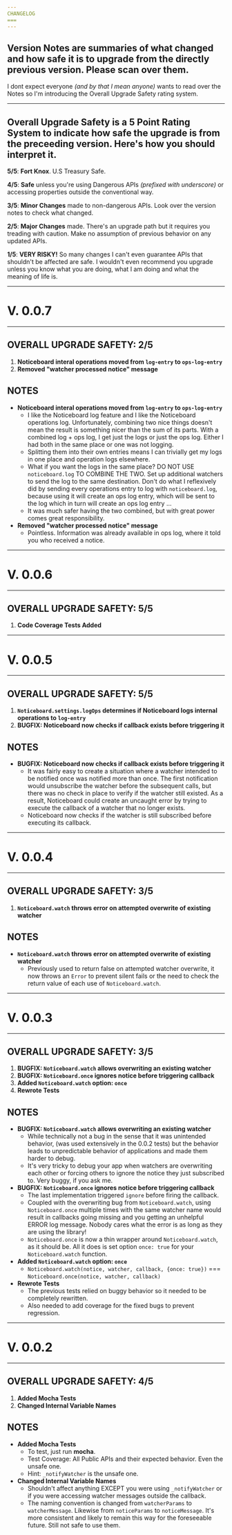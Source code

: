 ```yaml
---
CHANGELOG
===
---
```


Version Notes are summaries of what changed and how safe it is to upgrade from the directly previous version. Please scan over them. 
-
I dont expect everyone *(and by that I mean anyone)* wants to read over the Notes so I'm introducing the Overall Upgrade Safety rating system.

---
Overall Upgrade Safety is a 5 Point Rating System to indicate how safe the upgrade is from the preceeding version. Here's how you should interpret it.
-
**5/5**: **Fort Knox**. U.S Treasury Safe.

**4/5**: **Safe** unless you're using Dangerous APIs *(prefixed with underscore)* or accessing properties outside the conventional way.

**3/5**: **Minor Changes** made to non-dangerous APIs. Look over the version notes to check what changed. 

**2/5**: **Major Changes** made. There's an upgrade path but it requires you treading with caution. Make no assumption of previous behavior on any updated APIs.

**1/5**: **VERY RISKY!** So many changes I can't even guarantee APIs that shouldn't be affected are safe. I wouldn't even recommend you upgrade unless you know what you are doing, what I am doing and what the meaning of life is. 

---
V. 0.0.7
===
---
OVERALL UPGRADE SAFETY: 2/5
---
1. **Noticeboard interal operations moved from `log-entry` to `ops-log-entry`**
2. **Removed "watcher processed notice" message**

**NOTES**
-
- **Noticeboard interal operations moved from `log-entry` to `ops-log-entry`**
	- I like the Noticeboard log feature and I like the Noticeboard operations log. Unfortunately, combining two nice things doesn't mean the result is something nicer than the sum of its parts. With a combined log + ops log, I get just the logs or just the ops log. Either I had both in the same place or one was not logging.
	- Splitting them into their own entries means I can trivially get my logs in one place and operation logs elsewhere.
	- What if you want the logs in the same place? DO NOT USE `noticeboard.log` TO COMBINE THE TWO. Set up additional watchers to send the log to the same destination. Don't do what I reflexively did by sending every operations entry to log with `noticeboard.log`, because using it will create an ops log entry, which will be sent to the log which in turn will create an ops log entry ...
	- It was much safer having the two combined, but with great power comes great responsibility.
- **Removed "watcher processed notice" message**
	- Pointless. Information was already available in ops log, where it told you who received a notice.

---
V. 0.0.6
===
---
OVERALL UPGRADE SAFETY: 5/5
---
1. **Code Coverage Tests Added**

---
V. 0.0.5
===
---
OVERALL UPGRADE SAFETY: 5/5
---
1. **`Noticeboard.settings.logOps` determines if Noticeboard logs internal operations to `log-entry`**
2. **BUGFIX: Noticeboard now checks if callback exists before triggering it**

**NOTES**
-
- **BUGFIX: Noticeboard now checks if callback exists before triggering it**
	- It was fairly easy to create a situation where a watcher intended to be notified once was notified more than once. The first notification would unsubscribe the watcher before the subsequent calls, but there was no check in place to verify if the watcher still existed. As a result, Noticeboard could create an uncaught error by trying to execute the callback of a watcher that no longer exists. 
	- Noticeboard now checks if the watcher is still subscribed before executing its callback.

---
V. 0.0.4
===
---
OVERALL UPGRADE SAFETY: 3/5
---
1. **`Noticeboard.watch` throws error on attempted overwrite of existing watcher**

**NOTES**
-
- **`Noticeboard.watch` throws error on attempted overwrite of existing watcher**
	- Previously used to return false on attempted watcher overwrite, it now throws an `Error` to prevent silent fails or the need to check the return value of each use of `Noticeboard.watch`.

---
V. 0.0.3
===
---
OVERALL UPGRADE SAFETY: 3/5
---
1. **BUGFIX: `Noticeboard.watch` allows overwriting an existing watcher**
2. **BUGFIX: `Noticeboard.once` ignores notice before triggering callback**
3. **Added `Noticeboard.watch` option: `once`**
4. **Rewrote Tests**

**NOTES**
-
- **BUGFIX: `Noticeboard.watch` allows overwriting an existing watcher**
	- While technically not a bug in the sense that it was unintended behavior, (was used extensively in the 0.0.2 tests) but the behavior leads to unpredictable behavior of applications and made them harder to debug.
	- It's very tricky to debug your app when watchers are overwriting each other or forcing others to ignore the notice they just subscribed to. Very buggy, if you ask me.    
- **BUGFIX: `Noticeboard.once` ignores notice before triggering callback**
	- The last implementation triggered `ignore` before firing the callback.
	- Coupled with the overwriting bug from `Noticeboard.watch`, using `Noticeboard.once` multiple times with the same watcher name would result in callbacks going missing and you getting an unhelpful ERROR log message. Nobody cares what the error is as long as they are using the library!
	- `Noticeboard.once` is now a thin wrapper around `Noticeboard.watch`, as it should be. All it does is set option `once: true` for your `Noticeboard.watch` function. 
- **Added `Noticeboard.watch` option: `once`**
	- `Noticeboard.watch(notice, watcher, callback, {once: true})` === `Noticeboard.once(notice, watcher, callback)`
- **Rewrote Tests**
	- The previous tests relied on buggy behavior so it needed to be completely rewritten.
	- Also needed to add coverage for the fixed bugs to prevent regression.    

---
V. 0.0.2
===
---
OVERALL UPGRADE SAFETY: 4/5
---
1. **Added Mocha Tests**
2. **Changed Internal Variable Names**

**NOTES**
-
- **Added Mocha Tests**
	- To test, just run **mocha**.
	- Test Coverage: All Public APIs and their expected behavior. Even the unsafe one. 
	- Hint: `_notifyWatcher` is the unsafe one.
- **Changed Internal Variable Names**
	- Shouldn't affect anything EXCEPT you were using `_notifyWatcher` or if you were accessing watcher messages outside the callback. 
	- The naming convention is changed from `watcherParams` to `watcherMessage`. Likewise from `noticeParams` to `noticeMessage`. It's more consistent and likely to remain this way for the foreseeable future. Still not safe to use them.